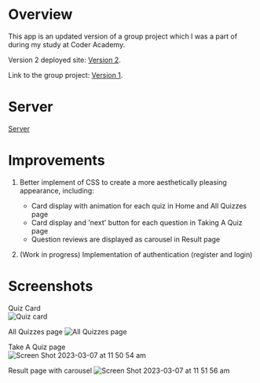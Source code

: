 # Overview
This app is an updated version of a group project which I was a part of during my study at Coder Academy.  

Version 2 deployed site: [Version 2](https://mern-quiz-app-v2.netlify.app/). 

Link to the group project: [Version 1](https://github.com/MERN-Quiz-App/Quiz-App-Client).

# Server
[Server](https://github.com/Thi-Tracey-Nguyen/Quiz-App-Server)

# Improvements
1. Better implement of CSS to create a more aesthetically pleasing appearance, including:
   * Card display with animation for each quiz in Home and All Quizzes page
   * Card display and 'next' button for each question in Taking A Quiz page
   * Question reviews are displayed as carousel in Result page
   
2. (Work in progress) Implementation of authentication (register and login)


# Screenshots

Quiz Card  
![Quiz card](https://user-images.githubusercontent.com/103707253/223289670-8e12cd2a-1c9b-42a2-aaec-9bb067596aeb.png)

All Quizzes page
![All Quizzes page](https://user-images.githubusercontent.com/103707253/223290187-3ccd11fb-f9d1-4d12-beb7-ff08fcbcd5ff.png)

Take A Quiz page  
![Screen Shot 2023-03-07 at 11 50 54 am](https://user-images.githubusercontent.com/103707253/223290593-a5eca8d9-538e-42e0-aebc-b8c12dea62ac.png)

Result page with carousel
![Screen Shot 2023-03-07 at 11 51 56 am](https://user-images.githubusercontent.com/103707253/223290742-aa412351-2623-4993-992e-7d1d97d68067.png)


